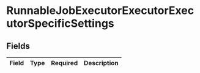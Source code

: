 # RunnableJobExecutorExecutorExecutorSpecificSettings


## Fields

| Field       | Type        | Required    | Description |
| ----------- | ----------- | ----------- | ----------- |
